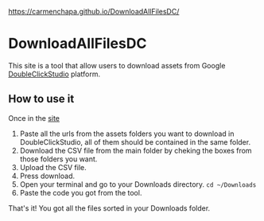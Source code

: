 https://carmenchapa.github.io/DownloadAllFilesDC/

# DownloadAllFilesDC
This site is a tool that allow users to download assets from Google [DoubleClickStudio](https://www.doubleclickbygoogle.com) platform.

## How to use it
Once in the [site](https://carmenchapa.github.io/DownloadAllFilesDC/)
1. Paste all the urls from the assets folders you want to download in DoubleClickStudio, all of them should be contained in the same folder.
2. Download the CSV file from the main folder by cheking the boxes from those folders you want.
3. Upload the CSV file.
4. Press download.
5. Open your terminal and go to your Downloads directory. `cd ~/Downloads`
6. Paste the code you got from the tool.

That's it! You got all the files sorted in your Downloads folder.

